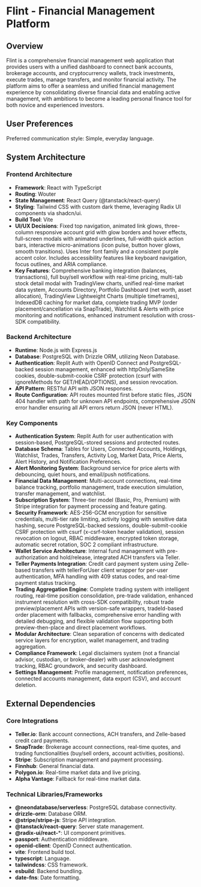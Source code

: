 # Flint - Financial Management Platform

## Overview
Flint is a comprehensive financial management web application that provides users with a unified dashboard to connect bank accounts, brokerage accounts, and cryptocurrency wallets, track investments, execute trades, manage transfers, and monitor financial activity. The platform aims to offer a seamless and unified financial management experience by consolidating diverse financial data and enabling active management, with ambitions to become a leading personal finance tool for both novice and experienced investors.

## User Preferences
Preferred communication style: Simple, everyday language.

## System Architecture

### Frontend Architecture
- **Framework**: React with TypeScript
- **Routing**: Wouter
- **State Management**: React Query (@tanstack/react-query)
- **Styling**: Tailwind CSS with custom dark theme, leveraging Radix UI components via shadcn/ui.
- **Build Tool**: Vite
- **UI/UX Decisions**: Fixed top navigation, animated link glows, three-column responsive account grid with glow borders and hover effects, full-screen modals with animated underlines, full-width quick action bars, interactive micro-animations (icon pulse, button hover glows, smooth transitions). Uses Inter font family and a consistent purple accent color. Includes accessibility features like keyboard navigation, focus outlines, and ARIA compliance.
- **Key Features**: Comprehensive banking integration (balances, transactions), full buy/sell workflow with real-time pricing, multi-tab stock detail modal with TradingView charts, unified real-time market data system, Accounts Directory, Portfolio Dashboard (net worth, asset allocation), TradingView Lightweight Charts (multiple timeframes), IndexedDB caching for market data, complete trading MVP (order placement/cancellation via SnapTrade), Watchlist & Alerts with price monitoring and notifications, enhanced instrument resolution with cross-SDK compatibility.

### Backend Architecture
- **Runtime**: Node.js with Express.js
- **Database**: PostgreSQL with Drizzle ORM, utilizing Neon Database.
- **Authentication**: Replit Auth with OpenID Connect and PostgreSQL-backed session management, enhanced with httpOnly/SameSite cookies, double-submit-cookie CSRF protection (csurf with ignoreMethods for GET/HEAD/OPTIONS), and session revocation.
- **API Pattern**: RESTful API with JSON responses.
- **Route Configuration**: API routes mounted first before static files, JSON 404 handler with path for unknown API endpoints, comprehensive JSON error handler ensuring all API errors return JSON (never HTML).

### Key Components
- **Authentication System**: Replit Auth for user authentication with session-based, PostgreSQL-stored sessions and protected routes.
- **Database Schema**: Tables for Users, Connected Accounts, Holdings, Watchlist, Trades, Transfers, Activity Log, Market Data, Price Alerts, Alert History, and Notification Preferences.
- **Alert Monitoring System**: Background service for price alerts with debouncing, quiet hours, and email/push notifications.
- **Financial Data Management**: Multi-account connections, real-time balance tracking, portfolio management, trade execution simulation, transfer management, and watchlist.
- **Subscription System**: Three-tier model (Basic, Pro, Premium) with Stripe integration for payment processing and feature gating.
- **Security Framework**: AES-256-GCM encryption for sensitive credentials, multi-tier rate limiting, activity logging with sensitive data hashing, secure PostgreSQL-backed sessions, double-submit-cookie CSRF protection with csurf (x-csrf-token header validation), session revocation on logout, RBAC middleware, encrypted token storage, automatic secret rotation, SOC 2 compliant infrastructure.
- **Wallet Service Architecture**: Internal fund management with pre-authorization and hold/release, integrated ACH transfers via Teller.
- **Teller Payments Integration**: Credit card payment system using Zelle-based transfers with tellerForUser client wrapper for per-user authentication, MFA handling with 409 status codes, and real-time payment status tracking.
- **Trading Aggregation Engine**: Complete trading system with intelligent routing, real-time position consolidation, pre-trade validation, enhanced instrument resolution with cross-SDK compatibility, robust trade preview/placement APIs with version-safe wrappers, tradeId-based order placement with fallbacks, comprehensive error handling with detailed debugging, and flexible validation flow supporting both preview-then-place and direct placement workflows.
- **Modular Architecture**: Clean separation of concerns with dedicated service layers for encryption, wallet management, and trading aggregation.
- **Compliance Framework**: Legal disclaimers system (not a financial advisor, custodian, or broker-dealer) with user acknowledgment tracking, RBAC groundwork, and security dashboard.
- **Settings Management**: Profile management, notification preferences, connected accounts management, data export (CSV), and account deletion.

## External Dependencies

### Core Integrations
- **Teller.io**: Bank account connections, ACH transfers, and Zelle-based credit card payments.
- **SnapTrade**: Brokerage account connections, real-time quotes, and trading functionalities (buy/sell orders, account activities, positions).
- **Stripe**: Subscription management and payment processing.
- **Finnhub**: General financial data.
- **Polygon.io**: Real-time market data and live pricing.
- **Alpha Vantage**: Fallback for real-time market data.

### Technical Libraries/Frameworks
- **@neondatabase/serverless**: PostgreSQL database connectivity.
- **drizzle-orm**: Database ORM.
- **@stripe/stripe-js**: Stripe API integration.
- **@tanstack/react-query**: Server state management.
- **@radix-ui/react-***: UI component primitives.
- **passport**: Authentication middleware.
- **openid-client**: OpenID Connect authentication.
- **vite**: Frontend build tool.
- **typescript**: Language.
- **tailwindcss**: CSS framework.
- **esbuild**: Backend bundling.
- **date-fns**: Date formatting.